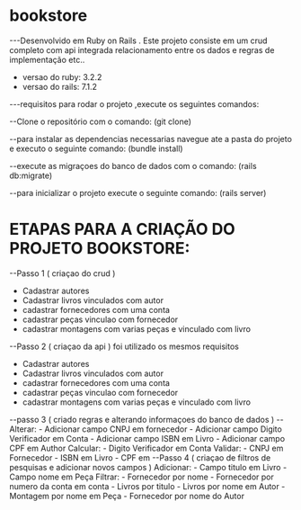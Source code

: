 # bookstore

---Desenvolvido em Ruby on Rails . Este projeto consiste em um crud completo com api integrada relacionamento entre os dados e regras de implementação etc..
  - versao do ruby: 3.2.2
  - versao do rails: 7.1.2


---requisitos para rodar o projeto ,execute os seguintes comandos:

--Clone o repositório com o comando: (git clone)

--para instalar as dependencias necessarias navegue ate a pasta do projeto e executo o seguinte comando:  (bundle install) 

--execute as migraçoes do banco de dados com o comando: (rails db:migrate)

--para inicializar o projeto execute o seguinte comando:  (rails server)

# ETAPAS PARA A CRIAÇÃO DO PROJETO BOOKSTORE:

--Passo 1 ( criaçao do crud )
  - Cadastrar autores
  - Cadastrar livros vinculados com autor
  - cadastrar fornecedores com uma conta
  - cadastrar peças vinculao com fornecedor
  - cadastrar montagens com varias peças e vinculado com livro

--Passo 2 ( criaçao da api ) foi utilizado os mesmos requisitos 
  - Cadastrar autores
  - Cadastrar livros vinculados com autor
  - cadastrar fornecedores com uma conta
  - cadastrar peças vinculao com fornecedor
  - cadastrar montagens com varias peças e vinculado com livro

--passo 3 ( criado regras e alterando informaçoes do banco de dados )
  --Alterar:
    - Adicionar campo CNPJ em fornecedor
    - Adicionar campo Digito Verificador em Conta
    - Adicionar campo ISBN em Livro
    - Adicionar campo CPF em Author
  Calcular:
    - Digito Verificador em Conta
  Validar:
    - CNPJ em Fornecedor
    - ISBN em Livro
    - CPF em 
--Passo 4 ( criaçao de filtros de pesquisas e adicionar novos campos )
  Adicionar:
    - Campo titulo em Livro
    - Campo nome em Peça
  Filtrar:
    - Fornecedor por nome
    - Fornecedor por numero da conta em conta
    - Livros por titulo
    - Livros por nome em Autor
    - Montagem por nome em Peça
    - Fornecedor por nome do Autor

  




